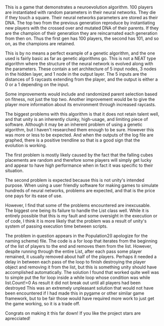 This is a game that demonstrates a neuroevolution algorithm. 100 players are instantiated with random parameters in their neural networks. They die if they touch a square. Their neural networks parameters are stored as their DNA. The top two from the previous generation reproduce by instantiating new players with the crossed over and mutated DNA of their parents. If they are the champion of their generation they are reincarnated each generation from then on. Thus the first gen has 100 players, the second has 101, and so on, as the champions are retained. 


This is by no means a perfect example of a genetic algorithm, and the one used is fairly basic as far as genetic algorithms go. This is not a NEAT type algorithm where the structure of the neural network is evolved along with the parameters. These contain a set architecture of 5 input nodes, 3 nodes in the hidden layer, and 1 node in the output layer. The 5 inputs are the distances of 5 raycasts extending from the player, and the output is either a 0 or a 1 depending on the input.


Some improvements would include and randomized parent selection based on fitness, not just the top two. Another improvement would be to give the player more information about its environment through increased raycasts. 

The biggest problems with this algorithm is that it does not retain talent well, and that unity is an inherently clunky, high-usage, and limiting piece of software. Although it may be an inherent problem of using a genetic algorithm, but I haven't researched them enough to be sure. However this was more or less to be expected.  And when the outputs of the log file are graphed, there is a positive trendline so that is a good sign that the evolution is working.

The first problem is mostly likely caused by the fact that the falling cubes placements are random and therefore some players will simply get lucky and appear to have high performance when in fact it was specific to their situation.

The second problem is expected because this is not unity's intended purpose. When using a user friendly software for making games to simulate hundreds of neural networks, problems are expected, and that is the price one pays for its ease of use.

However, I find that some of the problems encountered are inexcusable. The biggest one being its failure to handle the List class well. 
While it is entirely possible that this is my fault and some oversight in the execution or of code, I think it is more likely that the problem was a result of unity's system of passing execution time between scripts.

The problem in question appears in the Population2(I apologize for the naming scheme) file. 
The code is a for loop that iterates from the beginning of the list of players to the end and removes them from the list.
However, despite running through the entire List, after each pass some player remained, it usually removed about half of the players.
Perhaps it needed a delay in between each pass of the loop to finish destroying the player object and removing it from the list, but this is something unity should have accomplished automatically.
The solution I found that worked quite well was to simple put the for loop inside a while loop whose condition was while list.Count!=0
As result it did not break out until all players had been destroyed
This was an extremely unpleasant solution that would not have been encountered if I had made this in pygame or other similar game framework, but to be fair those would have required more work to just get the game working, so it is a trade off.

Congrats on making it this far down! If you like the project stars are aprecciated!
